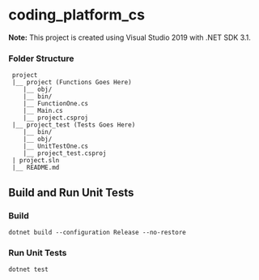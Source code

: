 # coding_platform_cs

**Note:** This project is created using Visual Studio 2019 with .NET SDK 3.1. 

### Folder Structure
```
 project
 |__ project (Functions Goes Here)
    |__ obj/
    |__ bin/
    |__ FunctionOne.cs
    |__ Main.cs
    |__ project.csproj
 |__ project_test (Tests Goes Here)
    |__ bin/
    |__ obj/
    |__ UnitTestOne.cs
    |__ project_test.csproj
 | project.sln
 |__ README.md
```

## Build and Run Unit Tests
### Build
`dotnet build --configuration Release --no-restore`

### Run Unit Tests
`dotnet test`
